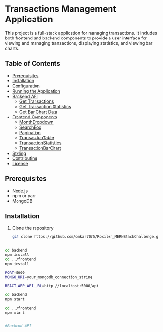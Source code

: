 # Transactions Management Application

This project is a full-stack application for managing transactions. It includes both frontend and backend components to provide a user interface for viewing and managing transactions, displaying statistics, and viewing bar charts.

## Table of Contents

- [Prerequisites](#prerequisites)
- [Installation](#installation)
- [Configuration](#configuration)
- [Running the Application](#running-the-application)
- [Backend API](#backend-api)
  - [Get Transactions](#get-transactions)
  - [Get Transaction Statistics](#get-transaction-statistics)
  - [Get Bar Chart Data](#get-bar-chart-data)
- [Frontend Components](#frontend-components)
  - [MonthDropdown](#monthdropdown)
  - [SearchBox](#searchbox)
  - [Pagination](#pagination)
  - [TransactionTable](#transactiontable)
  - [TransactionStatistics](#transactionstatistics)
  - [TransactionBarChart](#transactionbarchart)
- [Styling](#styling)
- [Contributing](#contributing)
- [License](#license)

## Prerequisites

- Node.js
- npm or yarn
- MongoDB

## Installation

1. Clone the repository:
   ```bash
   git clone https://github.com/omkar7075/Roxiler_MERNStackChallenge.git
 
```bash
cd backend
npm install
cd ../frontend
npm install

PORT=5000
MONGO_URI=your_mongodb_connection_string

REACT_APP_API_URL=http://localhost:5000/api

cd backend
npm start

cd ../frontend
npm start


#Backend API
